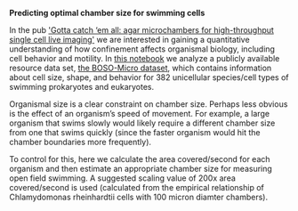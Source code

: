 **Predicting optimal chamber size for swimming cells**

In the pub ['Gotta catch ‘em all: agar microchambers for high-throughput single cell live imaging'](https://research.arcadiascience.com/pub/resource-agar-microchamber) we are interested in gaining a quantitative understanding of how confinement affects organismal biology, including cell behavior and motility. In [this notebook](./analysis.ipynb) we analyze a publicly available resource data set, [the BOSO-Micro dataset](https://doi.org/10.1371/journal.pone.0252291), which contains information about cell size, shape, and behavior for 382 unicellular species/cell types of swimming prokaryotes and eukaryotes.

Organismal size is a clear constraint on chamber size. Perhaps less obvious is the effect of an organism’s speed of movement. For example, a large organism that swims slowly would likely require a different chamber size from one that swims quickly (since the faster organism would hit the chamber boundaries more frequently).

To control for this, here we calculate the area covered/second for each organism and then estimate an appropriate chamber size for measuring open field swimming. A suggested scaling value of 200x area covered/second is used (calculated from the empirical relationship of Chlamydomonas rheinhardtii cells with 100 micron diamter chambers).
